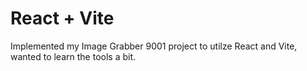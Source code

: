 # React + Vite

Implemented my Image Grabber 9001 project to utilze React and Vite, wanted to learn the tools a bit.